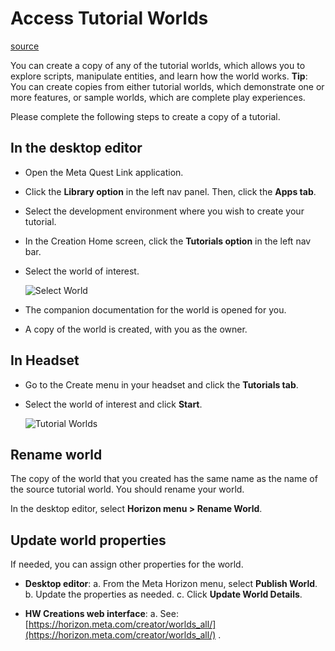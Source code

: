# Access Tutorial Worlds

[source](https://developers.meta.com/horizon-worlds/learn/documentation/tutorial-worlds/getting-started-with-tutorials/access-tutorial-worlds)

You can create a copy of any of the tutorial worlds, which allows you to explore scripts, manipulate entities, and learn how the world works. **Tip**: You can create copies from either tutorial worlds, which demonstrate one or more features, or sample worlds, which are complete play experiences.

Please complete the following steps to create a copy of a tutorial.

## In the desktop editor

*   Open the Meta Quest Link application.

*   Click the **Library option** in the left nav panel. Then, click the **Apps tab**.

*   Select the development environment where you wish to create your tutorial.

*   In the Creation Home screen, click the **Tutorials option** in the left nav bar.

*   Select the world of interest. 
    
    ![Select World](https://scontent.flba1-1.fna.fbcdn.net/v/t39.2365-6/486646646_681803097690978_4056229082749550078_n.png?_nc_cat=110&ccb=1-7&_nc_sid=e280be&_nc_ohc=Hl7Jy77gYZ8Q7kNvwGa162e&_nc_oc=AdndsMOqL7oxHdrgr_FiR1alYVxQi7i3ayVwcUJYpxCNDjceFQBLu9wJFiKnSNx6S5s&_nc_zt=14&_nc_ht=scontent.flba1-1.fna&_nc_gid=GcYzt48GEk9ajFyTgY19tg&oh=00_AfRoWHQu34mRt-I77v8aahBvI3hi6ifi4yvW0kSK96SqqQ&oe=689BA80F) 

*   The companion documentation for the world is opened for you.

*   A copy of the world is created, with you as the owner.

## In Headset

*   Go to the Create menu in your headset and click the **Tutorials tab**.

*   Select the world of interest and click **Start**. 
    
    ![Tutorial Worlds](https://scontent.flba1-1.fna.fbcdn.net/v/t39.2365-6/452908913_512500614621228_5666679600029672920_n.png?_nc_cat=106&ccb=1-7&_nc_sid=e280be&_nc_ohc=-srZApBWd4QQ7kNvwEc8DRj&_nc_oc=AdkLBXrNVcZewSeLPzc0eLWLKe4u3b-DfNApq6v2ad2WKR6FIaz8UV5cqxjuDVlzL0c&_nc_zt=14&_nc_ht=scontent.flba1-1.fna&_nc_gid=GcYzt48GEk9ajFyTgY19tg&oh=00_AfTSml_vqIMMpLXyOumUbJF_pJGUdqxGEZiQ0WggV6ATdw&oe=689B9F72) 

## Rename world

The copy of the world that you created has the same name as the name of the source tutorial world. You should rename your world.

In the desktop editor, select **Horizon menu > Rename World**.

## Update world properties

If needed, you can assign other properties for the world.

*   **Desktop editor**: a. From the Meta Horizon menu, select **Publish World**. b. Update the properties as needed. c. Click **Update World Details**.

*   **HW Creations web interface**: a. See: [https://horizon.meta.com/creator/worlds_all/](https://horizon.meta.com/creator/worlds_all/) .

 

 

 

 

 

 

 

 

 

 

 

 

 

 

 

 

 

 

 

 

 

 

 

 

 

 

 

 

 

 

 

 

 

 

 

 

 

 

 

 

 

 

 

 

 

 

 

 
